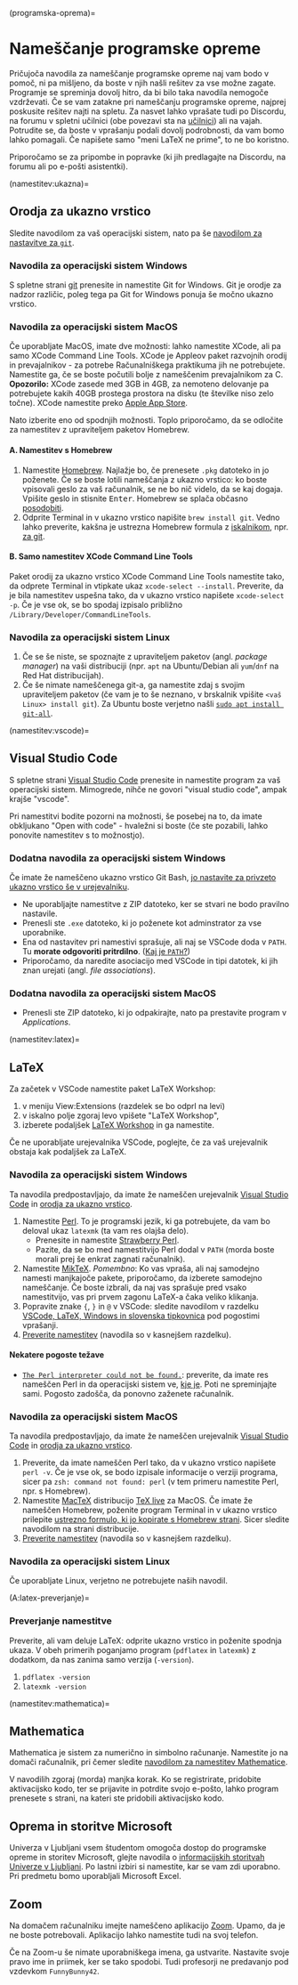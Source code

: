 (programska-oprema)=
# Nameščanje programske opreme

Pričujoča navodila za nameščanje programske opreme naj vam bodo v pomoč, ni pa mišljeno, da boste v njih našli rešitev za vse možne zagate.
Programje se spreminja dovolj hitro, da bi bilo taka navodila nemogoče vzdrževati.
Če se vam zatakne pri nameščanju programske opreme, najprej poskusite rešitev najti na spletu.
Za nasvet lahko vprašate tudi po Discordu, na forumu v spletni učilnici (obe povezavi sta na [učilnici](https://ucilnica.fmf.uni-lj.si/course/view.php?id=8)) ali na vajah.
Potrudite se, da boste v vprašanju podali dovolj podrobnosti, da vam bomo lahko pomagali. 
Če napišete samo "meni LaTeX ne prime", to ne bo koristno.

Priporočamo se za pripombe in popravke (ki jih predlagajte na Discordu, na forumu ali po e-pošti asistentki).

(namestitev:ukazna)=
## Orodja za ukazno vrstico

Sledite navodilom za vaš operacijski sistem, nato pa še [navodilom za nastavitve za `git`](faq:git-nastavitve).

### Navodila za operacijski sistem Windows

S spletne strani [git](https://git-scm.com/download/win) prenesite in namestite Git for Windows.
Git je orodje za nadzor različic, poleg tega pa Git for Windows ponuja še močno ukazno vrstico.

### Navodila za operacijski sistem MacOS

Če uporabljate MacOS, imate dve možnosti: lahko namestite XCode, ali pa samo XCode Command Line Tools. 
XCode je Appleov paket razvojnih orodij in prevajalnikov - za potrebe Računalniškega praktikuma jih ne potrebujete.
Namestite ga, če se boste počutili bolje z nameščenim prevajalnikom za C.
**Opozorilo:** XCode zasede med 3GB in 4GB, za nemoteno delovanje pa potrebujete kakih 40GB prostega prostora na disku (te številke niso zelo točne).
XCode namestite preko [Apple App Store](https://apps.apple.com/si/app/xcode/id497799835).

Nato izberite eno od spodnjih možnosti. Toplo priporočamo, da se odločite za namestitev z upraviteljem paketov Homebrew.

#### A. Namestitev s Homebrew

1. Namestite [Homebrew](https://brew.sh). Najlažje bo, če prenesete `.pkg` datoteko in jo poženete. 
   Če se boste lotili nameščanja z ukazno vrstico: ko boste vpisovali geslo za vaš računalnik, se ne bo nič videlo, da se kaj dogaja. Vpišite geslo in stisnite <kbd>Enter</kbd>. Homebrew se splača občasno [posodobiti](https://docs.brew.sh/FAQ#how-do-i-update-my-local-packages).
2. Odprite Terminal in v ukazno vrstico napišite `brew install git`. Vedno lahko preverite, kakšna je ustrezna Homebrew formula z [iskalnikom](https://brew.sh), npr. [za git](https://formulae.brew.sh/formula/git#default).

#### B. Samo namestitev XCode Command Line Tools
   
Paket orodij za ukazno vrstico XCode Command Line Tools namestite tako, da odprete Terminal in vtipkate ukaz `xcode-select --install`.
Preverite, da je bila namestitev uspešna tako, da v ukazno vrstico napišete `xcode-select -p`.
Če je vse ok, se bo spodaj izpisalo približno `/Library/Developer/CommandLineTools`.

### Navodila za operacijski sistem Linux

1. Če se še niste, se spoznajte z upraviteljem paketov (angl. _package manager_) na vaši distribuciji (npr. `apt` na Ubuntu/Debian ali `yum`/`dnf` na Red Hat distribucijah).
2. Če še nimate nameščenega git-a, ga namestite zdaj s svojim upraviteljem paketov (če vam je to še neznano, v brskalnik vpišite `<vaš Linux> install git`).
   Za Ubuntu boste verjetno našli [`sudo apt install git-all`](https://git-scm.com/book/en/v2/Getting-Started-Installing-Git).

(namestitev:vscode)=
## Visual Studio Code

S spletne strani [Visual Studio Code](https://code.visualstudio.com) prenesite in namestite program za vaš operacijski sistem.
Mimogrede, nihče ne govori "visual studio code", ampak krajše "vscode".

Pri namestitvi bodite pozorni na možnosti, še posebej na to, da imate obkljukano "Open with code" - hvaležni si boste (če ste pozabili, lahko ponovite namestitev s to možnostjo).

### Dodatna navodila za operacijski sistem Windows

Če imate že nameščeno ukazno vrstico Git Bash, [jo nastavite za privzeto ukazno vrstico še v urejevalniku](faq:vscode-bash).

* Ne uporabljajte namestitve z ZIP datoteko, ker se stvari ne bodo pravilno nastavile.
* Prenesli ste `.exe` datoteko, ki jo poženete kot adminstrator za vse uporabnike.
* Ena od nastavitev pri namestivi sprašuje, ali naj se VSCode doda v `PATH`. Tu **morate odgovoriti pritrdilno**. ([Kaj je `PATH`?](https://en.wikipedia.org/wiki/PATH_(variable)))
* Priporočamo, da naredite asociacijo med VSCode in tipi datotek, ki jih znan urejati (angl. _file associations_).

### Dodatna navodila za operacijski sistem MacOS

* Prenesli ste ZIP datoteko, ki jo odpakirajte, nato pa prestavite program v _Applications_.

(namestitev:latex)=
## LaTeX

Za začetek v VSCode namestite paket LaTeX Workshop:
1. v meniju View:Extensions (razdelek se bo odprl na levi) 
2. v iskalno polje zgoraj levo vpišete "LaTeX Workshop",
3. izberete podaljšek [LaTeX Workshop](https://marketplace.visualstudio.com/items?itemName=James-Yu.latex-workshop) in ga namestite.

Če ne uporabljate urejevalnika VSCode, poglejte, če za vaš urejevalnik obstaja kak podaljšek za LaTeX.

### Navodila za operacijski sistem Windows

Ta navodila predpostavljajo, da imate že nameščen urejevalnik [Visual Studio Code](namestitev:vscode) in [orodja za ukazno vrstico](namestitev:ukazna).

1. Namestite [Perl](https://www.perl.org/get.html). To je programski jezik, ki ga potrebujete, da vam bo deloval ukaz `latexmk` (ta vam res olajša delo).
   * Prenesite in namestite [Strawberry Perl](https://strawberryperl.com).
   * Pazite, da se bo med namestitvijo Perl dodal v `PATH` (morda boste morali prej še enkrat zagnati računalnik).
2. Namestite [MikTeX](https://miktex.org).
   *Pomembno*: Ko vas vpraša, ali naj samodejno namesti manjkajoče pakete, priporočamo, da izberete samodejno nameščanje. Če boste izbrali, da naj vas sprašuje pred vsako namestitvijo, vas pri prvem zagonu LaTeX-a čaka veliko klikanja.
3. Popravite znake `{`, `}` in `@` v VSCode: sledite navodilom v razdelku [VSCode, LaTeX, Windows in slovenska tipkovnica](faq:vscode-latex-si) pod pogostimi vprašanji.
4. [Preverite namestitev](A:latex-preverjanje) (navodila so v kasnejšem razdelku).

#### Nekatere pogoste težave

- [`The Perl interpreter could not be found.`](https://tex.stackexchange.com/questions/158796/miktex-and-perl-scripts-and-one-python-script): preverite, da imate res nameščen Perl in da operacijski sistem ve, [kje je](https://www.wikihow.com/Change-the-PATH-Environment-Variable-on-Windows). Poti ne spreminjajte sami. Pogosto zadošča, da ponovno zaženete računalnik.

### Navodila za operacijski sistem MacOS

Ta navodila predpostavljajo, da imate že nameščen urejevalnik [Visual Studio Code](namestitev:vscode) in [orodja za ukazno vrstico](namestitev:ukazna).

1. Preverite, da imate nameščen Perl tako, da v ukazno vrstico napišete `perl -v`. 
   Če je vse ok, se bodo izpisale informacije o verziji programa, sicer pa `zsh: command not found: perl` (v tem primeru namestite Perl, npr. s Homebrew).
2. Namestite [MacTeX](https://www.tug.org/mactex/) distribucijo [TeX live](https://tug.org/texlive/) za MacOS. Če imate že nameščen Homebrew, poženite program Terminal in v ukazno vrstico prilepite [ustrezno formulo, ki jo kopirate s Homebrew strani](https://formulae.brew.sh/cask/mactex). Sicer sledite navodilom na strani distribucije.
3. [Preverite namestitev](A:latex-preverjanje)  (navodila so v kasnejšem razdelku).

### Navodila za operacijski sistem Linux

Če uporabljate Linux, verjetno ne potrebujete naših navodil.

(A:latex-preverjanje)=
### Preverjanje namestitve

Preverite, ali vam deluje LaTeX: odprite ukazno vrstico in poženite spodnja ukaza.
V obeh primerih poganjamo program (`pdflatex` in `latexmk`) z dodatkom, da nas zanima samo verzija (`-version`).

1. `pdflatex -version`
2. `latexmk -version`

(namestitev:mathematica)=
## Mathematica

Mathematica je sistem za numerično in simbolno računanje. Namestite jo na domači računalnik, pri čemer sledite [navodilom za namestitev Mathematice](https://www.fmf.uni-lj.si/sl/racunalniski-center/mathematica-za-studente/).

V navodilih zgoraj (morda) manjka korak. Ko se registrirate, pridobite aktivacijsko kodo, ter se prijavite in potrdite svojo e-pošto, lahko program prenesete s strani, na kateri ste pridobili aktivacijsko kodo.

## Oprema in storitve Microsoft

Univerza v Ljubljani vsem študentom omogoča dostop do programske opreme in storitev Microsoft, glejte navodila o [informacijskih storitvah Univerze v Ljubljani](https://www.uni-lj.si/studentsko_zivljenje/informacijske_storitve/). Po lastni izbiri si namestite, kar se vam zdi uporabno. Pri predmetu bomo uporabljali Microsoft Excel.

## Zoom

Na domačem računalniku imejte nameščeno aplikacijo [Zoom](https://zoom.us). Upamo, da je ne boste potrebovali. Aplikacijo lahko namestite tudi na svoj telefon.

Če na Zoom-u še nimate uporabniškega imena, ga ustvarite. Nastavite svoje pravo ime in
priimek, ker se tako spodobi. Tudi profesorji ne predavanjo pod vzdevkom `FunnyBunny42`.
